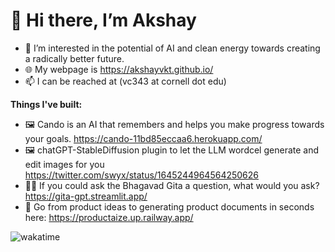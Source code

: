 # 👋 Hi there, I’m Akshay 
- 👀 I’m interested in the potential of AI and clean energy towards creating a radically better future.
- 🌐 My webpage is https://akshayvkt.github.io/
- 📫 I can be reached at (vc343 at cornell dot edu)

**Things I've built:**

- 🖼️ Cando is an AI that remembers and helps you make progress towards your goals. https://cando-11bd85eccaa6.herokuapp.com/
- 🖼️ chatGPT-StableDiffusion plugin to let the LLM wordcel generate and edit images for you https://twitter.com/swyx/status/1645244964564250626
- 🙏🏽 If you could ask the Bhagavad Gita a question, what would you ask? https://gita-gpt.streamlit.app/
- 📝 Go from product ideas to generating product documents in seconds here: https://productaize.up.railway.app/


![wakatime](https://wakatime.com/badge/user/b0ee387a-f4eb-43cf-8b40-16f3aa41b5db.svg)

<!---
akshayvkt/akshayvkt is a ✨ special ✨ repository because its `README.md` (this file) appears on your GitHub profile.
You can click the Preview link to take a look at your changes.
--->
